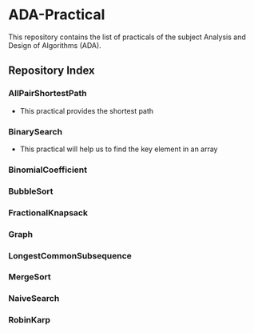 # ADA-Practical

This repository contains the list of practicals of the subject Analysis and Design of Algorithms (ADA).

## Repository Index

### AllPairShortestPath
* This practical provides the shortest path

### BinarySearch
* This practical will help us to find the key element in an array

### BinomialCoefficient

### BubbleSort

### FractionalKnapsack

### Graph

### LongestCommonSubsequence

### MergeSort

### NaiveSearch

### RobinKarp
